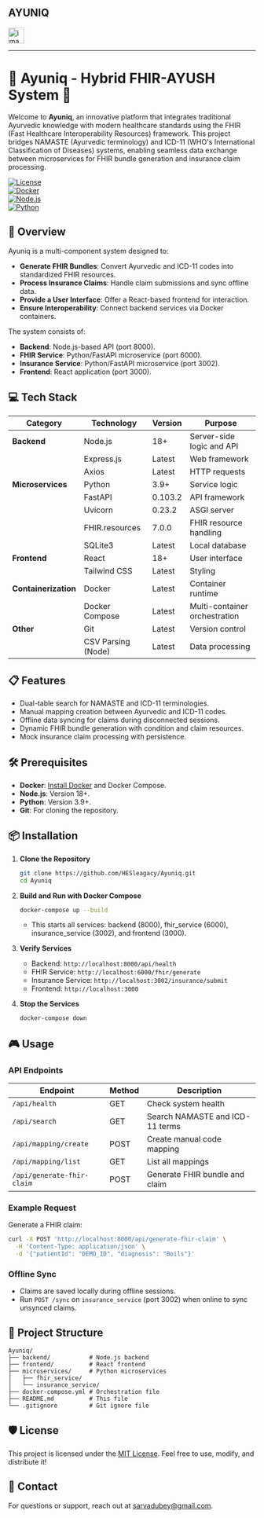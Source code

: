 ## AYUNIQ

<img width="32" height="32" alt="image" src="https://github.com/user-attachments/assets/119b3bf3-f38e-40f6-b97c-abe5cf83eac2" />

---

# 🌿 Ayuniq - Hybrid FHIR-AYUSH System 🌿

Welcome to **Ayuniq**, an innovative platform that integrates traditional Ayurvedic knowledge with modern healthcare standards using the FHIR (Fast Healthcare Interoperability Resources) framework. This project bridges NAMASTE (Ayurvedic terminology) and ICD-11 (WHO's International Classification of Diseases) systems, enabling seamless data exchange between microservices for FHIR bundle generation and insurance claim processing.

[![License](https://img.shields.io/badge/License-MIT-blue.svg)](LICENSE)  
[![Docker](https://img.shields.io/badge/Docker-Enabled-green.svg)](https://www.docker.com/)  
[![Node.js](https://img.shields.io/badge/Node.js-18+-lightgrey.svg)](https://nodejs.org/)  
[![Python](https://img.shields.io/badge/Python-3.9+-yellow.svg)](https://www.python.org/)

## 🚀 Overview

Ayuniq is a multi-component system designed to:
- **Generate FHIR Bundles**: Convert Ayurvedic and ICD-11 codes into standardized FHIR resources.
- **Process Insurance Claims**: Handle claim submissions and sync offline data.
- **Provide a User Interface**: Offer a React-based frontend for interaction.
- **Ensure Interoperability**: Connect backend services via Docker containers.

The system consists of:
- **Backend**: Node.js-based API (port 8000).
- **FHIR Service**: Python/FastAPI microservice (port 6000).
- **Insurance Service**: Python/FastAPI microservice (port 3002).
- **Frontend**: React application (port 3000).

## 💻 Tech Stack

| **Category**      | **Technology**         | **Version** | **Purpose**                       |
|-------------------|-------------------------|-------------|-----------------------------------|
| **Backend**       | Node.js                | 18+         | Server-side logic and API         |
|                   | Express.js             | Latest      | Web framework                     |
|                   | Axios                   | Latest      | HTTP requests                     |
| **Microservices** | Python                 | 3.9+        | Service logic                     |
|                   | FastAPI                | 0.103.2     | API framework                     |
|                   | Uvicorn                | 0.23.2      | ASGI server                       |
|                   | FHIR.resources          | 7.0.0       | FHIR resource handling            |
|                   | SQLite3                | Latest      | Local database                    |
| **Frontend**      | React                  | 18+         | User interface                    |
|                   | Tailwind CSS           | Latest      | Styling                           |
| **Containerization** | Docker             | Latest      | Container runtime                 |
|                   | Docker Compose         | Latest      | Multi-container orchestration     |
| **Other**         | Git                    | Latest      | Version control                   |
|                   | CSV Parsing (Node)     | Latest      | Data processing                   |

## 📋 Features
- Dual-table search for NAMASTE and ICD-11 terminologies.
- Manual mapping creation between Ayurvedic and ICD-11 codes.
- Offline data syncing for claims during disconnected sessions.
- Dynamic FHIR bundle generation with condition and claim resources.
- Mock insurance claim processing with persistence.

## 🛠️ Prerequisites
- **Docker**: [Install Docker](https://docs.docker.com/get-docker/) and Docker Compose.
- **Node.js**: Version 18+.
- **Python**: Version 3.9+.
- **Git**: For cloning the repository.

## 📦 Installation

1. **Clone the Repository**
   ```bash
   git clone https://github.com/HESleagacy/Ayuniq.git
   cd Ayuniq
   ```

2. **Build and Run with Docker Compose**
   ```bash
   docker-compose up --build
   ```
   - This starts all services: backend (8000), fhir_service (6000), insurance_service (3002), and frontend (3000).

3. **Verify Services**
   - Backend: `http://localhost:8000/api/health`
   - FHIR Service: `http://localhost:6000/fhir/generate`
   - Insurance Service: `http://localhost:3002/insurance/submit`
   - Frontend: `http://localhost:3000`

4. **Stop the Services**
   ```bash
   docker-compose down
   ```

## 🎮 Usage

### API Endpoints
| Endpoint            | Method | Description                       |
|---------------------|--------|-----------------------------------|
| `/api/health`       | GET    | Check system health               |
| `/api/search`       | GET    | Search NAMASTE and ICD-11 terms   |
| `/api/mapping/create` | POST  | Create manual code mapping        |
| `/api/mapping/list` | GET    | List all mappings                 |
| `/api/generate-fhir-claim` | POST | Generate FHIR bundle and claim    |

### Example Request
Generate a FHIR claim:
```bash
curl -X POST 'http://localhost:8000/api/generate-fhir-claim' \
  -H 'Content-Type: application/json' \
  -d '{"patientId": "DEMO_ID", "diagnosis": "Boils"}'
```

### Offline Sync
- Claims are saved locally during offline sessions.
- Run `POST /sync` on `insurance_service` (port 3002) when online to sync unsynced claims.

## 📂 Project Structure
```
Ayuniq/
├── backend/           # Node.js backend
├── frontend/          # React frontend
├── microservices/     # Python microservices
│   ├── fhir_service/
│   └── insurance_service/
├── docker-compose.yml # Orchestration file
├── README.md          # This file
└── .gitignore         # Git ignore file
```

## 🛡️ License
This project is licensed under the [MIT License](LICENSE). Feel free to use, modify, and distribute it!

## 📧 Contact
For questions or support, reach out at [sarvadubey@gmail.com](mailto:sarvadubey@gmail.com).
